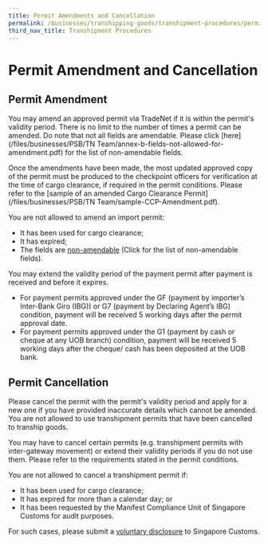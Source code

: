 ```yaml
---
title: Permit Amendments and Cancellation
permalink: /businesses/transhipping-goods/transhipment-procedures/permit-amendments-and-cancellation
third_nav_title: Transhipment Procedures
---
```

# Permit Amendment and Cancellation

## Permit Amendment

You may amend an approved permit via TradeNet if it is within the permit's validity period. There is no limit to the number of times a permit can be amended. Do note that not all fields are amendable. Please click  [here](/files/businesses/PSB/TN Team/annex-b-fields-not-allowed-for-amendment.pdf)  for the list of non-amendable fields.

Once the amendments have been made, the most updated approved copy of the permit must be produced to the checkpoint officers for verification at the time of cargo clearance, if required in the permit conditions. Please refer to the  [sample of an amended Cargo Clearance Permit](/files/businesses/PSB/TN Team/sample-CCP-Amendment.pdf).

You are not allowed to amend an import permit:
-   It has been used for cargo clearance;
-   It has expired;
-   The fields are <a href = "https://www.customs.gov.sg/files/businesses/PSB/TN%20Team/annex-b-fields-not-allowed-for-amendment.pdf">non-amendable</a> (Click for the list of non-amendable fields).

You may extend the validity period of the payment permit after payment is received and before it expires.
- For payment permits approved under the GF (payment by importer’s Inter-Bank Giro (IBG)) or G7 (payment by Declaring Agent’s IBG) condition, payment will be received 5 working days after the permit approval date. 
-	For payment permits approved under the G1 (payment by cash or cheque at any UOB branch) condition, payment will be received 5 working days after the cheque/ cash has been deposited at the UOB bank. 


## Permit Cancellation

Please cancel the permit with the permit's validity period and apply for a new one if you have provided inaccurate details which cannot be amended. You are not allowed to use transhipment permits that have been cancelled to tranship goods.

You may have to cancel certain permits (e.g. transhipment permits with inter-gateway movement) or extend their validity periods if you do not use them. Please refer to the requirements stated in the permit conditions.

You are not allowed to cancel a transhipment permit if:

-   It has been used for cargo clearance;
-   It has expired for more than a calendar day; or
-   It has been requested by the Manifest Compliance Unit of Singapore Customs for audit purposes.

For such cases, please submit a  [voluntary disclosure](/businesses/compliance/voluntary-disclosure-programme)  to Singapore Customs.
